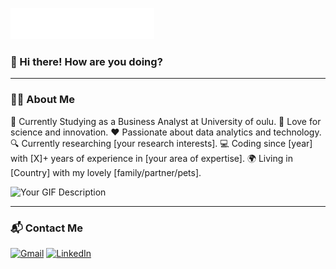 ![Header Image](https://raw.githubusercontent.com/Shafinonair/Shafin_Alam/main/header_en.svg)

### 👋 Hi there! How are you doing?

---

### 🙋‍♂️ About Me

👔 Currently Studying as a Business Analyst at University of oulu.
🚀 Love for science and innovation.
❤️ Passionate about data analytics and technology.
🔍 Currently researching [your research interests].
💻 Coding since [year] with [X]+ years of experience in [your area of expertise].
🌍 Living in [Country] with my lovely [family/partner/pets].

![Your GIF Description](URL-to-your-GIF)

---

### 📬 Contact Me

[![Gmail](https://img.shields.io/badge/Gmail-D14836?style=for-the-badge&logo=gmail&logoColor=white)](mailto:your.email@example.com)
[![LinkedIn](https://img.shields.io/badge/LinkedIn-0077B5?style=for-the-badge&logo=linkedin&logoColor=white)](your-LinkedIn-profile-link)
